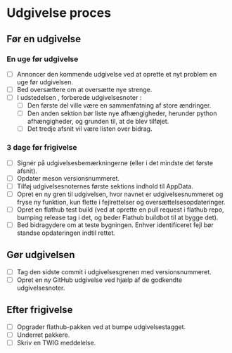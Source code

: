 # Udgivelse proces

## Før en udgivelse

### En uge før udgivelse
- [ ] Annoncer den kommende udgivelse ved at oprette et nyt problem en uge før udgivelsen.
- [ ] Bed oversættere om at oversætte nye strenge.
- [ ] I udstedelsen , forberede udgivelsesnoter :
  - [ ] Den første del ville være en sammenfatning af store ændringer.
  - [ ] Den anden sektion bør liste nye afhængigheder, herunder python afhængigheder, og grunden til, at de blev tilføjet.
  - [ ] Det tredje afsnit vil være listen over bidrag.

### 3 dage før frigivelse
- [ ] Signér på udgivelsesbemærkningerne (eller i det mindste det første afsnit).
- [ ] Opdater meson versionsnummeret.
- [ ] Tilføj udgivelsesnoternes første sektions indhold til AppData.
- [ ] Opret en ny gren til udgivelsen, hvor navnet er udgivelsesnummeret og fryse ny funktion, kun flette i fejlrettelser og oversættelsesopdateringer.
- [ ] Opret en flathub test build (ved at oprette en pull request i flathub repo, bumping release tag i det, og beder Flathub buildbot til at bygge det).
- [ ] Bed bidragydere om at teste bygningen. Enhver identificeret fejl bør standse opdateringen indtil rettet.

## Gør udgivelsen
- [ ] Tag den sidste commit i udgivelsesgrenen med versionsnummeret.
- [ ] Opret en ny GitHub udgivelse ved hjælp af de godkendte udgivelsesnoter.

## Efter frigivelse
- [ ] Opgrader flathub-pakken ved at bumpe udgivelsestagget.
- [ ] Underret pakkere.
- [ ] Skriv en TWIG meddelelse.
